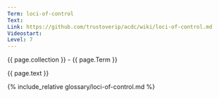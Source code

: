 ```yaml
---
Term: loci-of-control
Text: 
Link: https://github.com/trustoverip/acdc/wiki/loci-of-control.md
Videostart: 
Level: 7
---
```


{{ page.collection }} - {{ page.Term }}

   {{ page.text }}

{% include_relative glossary/loci-of-control.md %}
